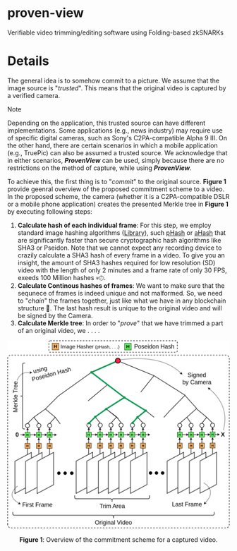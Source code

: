 # proven-view
Verifiable video trimming/editing software using Folding-based zkSNARKs

# Details
The general idea is to somehow commit to a picture. We assume that the image source is "_trusted_".
This means that the original video is captured by a verified camera. 

> [!NOTE]
> Depending on the application, this trusted source can have different implementations.
> Some applications (e.g., news industry) may require use of specific digital cameras, such as Sony's C2PA-compatible Alpha 9 III. On the other hand, there are certain scenarios in which a mobile application (e.g., TruePic) can also be assumed a trusted source.
> We acknowledge that in either scenarios, **_ProvenView_** can be used, simply because there are no restrictions on the method of capture, while using **_ProvenView_**.

To achieve this, the first thing is to "_commit_" to the original source. **Figure 1** provide geenral overview of the proposed commitment scheme to a video.
In the proposed scheme, the camera (whether it is a C2PA-compatible DSLR or a mobile phone application) creates the presented Merkle tree in **Figure 1** by executing following steps:
1. **Calculate hash of each individual frame**: For this step, we employ standard image hashing algorithms ([Library](https://github.com/JohannesBuchner/imagehash)), such [pHash](https://www.hackerfactor.com/blog/index.php?/archives/432-Looks-Like-It.html) or [aHash](https://www.hackerfactor.com/blog/index.php?/archives/432-Looks-Like-It.html) that are significantly faster than secure cryptographic hash algorithms like SHA3 or Pseidon. Note that we cannot expect any recording device to crazily calculate a SHA3 hash of every frame in a video. To give you an insight, the amount of SHA3 hashes required for low resolution (SD) video with the length of only 2 minutes and a frame rate of only 30 FPS, exeeds 100 Million hashes 💀🙃.
2. **Calculate Continous hashes of frames**: We want to make sure that the sequnece of frames is indeed unique and not malformed. So, we need to "_chain_" the frames together, just like what we have in any blockchain structure 🙂. The last hash result is unique to the original video and will be signed by the Camera.
3. **Calculate Merkle tree**: In order to "_prove_" that we have trimmed a part of an original video, we . . . .


![General Overview](docs/merkle.png "General Overview")
<p align="center"> <b>Figure 1</b>: Overview of the commitment scheme for a captured video. </p>
